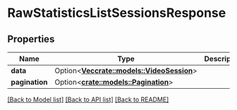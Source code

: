 # RawStatisticsListSessionsResponse

## Properties

Name | Type | Description | Notes
------------ | ------------- | ------------- | -------------
**data** | Option<[**Vec<crate::models::VideoSession>**](video-session.md)> |  | [optional]
**pagination** | Option<[**crate::models::Pagination**](pagination.md)> |  | [optional]

[[Back to Model list]](../README.md#documentation-for-models) [[Back to API list]](../README.md#documentation-for-api-endpoints) [[Back to README]](../README.md)


